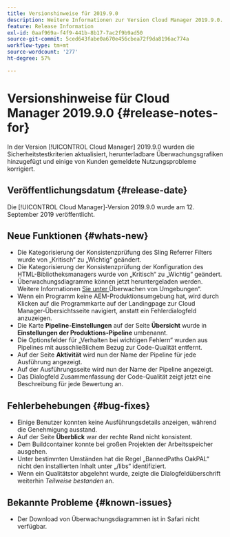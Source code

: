 ```yaml
---
title: Versionshinweise für 2019.9.0
description: Weitere Informationen zur Version Cloud Manager 2019.9.0.
feature: Release Information
exl-id: 0aaf969a-f4f9-441b-8b17-7ac2f9b9ad50
source-git-commit: 5ced643fabe0a670e456cbea72f9da8196ac774a
workflow-type: tm+mt
source-wordcount: '277'
ht-degree: 57%

---
```


# Versionshinweise für Cloud Manager 2019.9.0 {#release-notes-for}

In der Version [!UICONTROL Cloud Manager] 2019.9.0 wurden die Sicherheitstestkriterien aktualisiert, herunterladbare Überwachungsgrafiken hinzugefügt und einige von Kunden gemeldete Nutzungsprobleme korrigiert.

## Veröffentlichungsdatum {#release-date}

Die [!UICONTROL Cloud Manager]-Version 2019.9.0 wurde am 12. September 2019 veröffentlicht.

## Neue Funktionen {#whats-new}

* Die Kategorisierung der Konsistenzprüfung des Sling Referrer Filters wurde von „Kritisch“ zu „Wichtig“ geändert.
* Die Kategorisierung der Konsistenzprüfung der Konfiguration des HTML-Bibliotheksmanagers wurde von „Kritisch“ zu „Wichtig“ geändert.
* Überwachungsdiagramme können jetzt heruntergeladen werden. Weitere Informationen [ Sie unter ](/help/using/monitoring-environments.md)Überwachen von Umgebungen“.
* Wenn ein Programm keine AEM-Produktionsumgebung hat, wird durch Klicken auf die Programmkarte auf der Landingpage zur Cloud Manager-Übersichtsseite navigiert, anstatt ein Fehlerdialogfeld anzuzeigen.
* Die Karte **Pipeline-Einstellungen** auf der Seite **Übersicht** wurde in **Einstellungen der Produktions-Pipeline** umbenannt.
* Die Optionsfelder für „Verhalten bei wichtigen Fehlern“ wurden aus Pipelines mit ausschließlichem Bezug zur Code-Qualität entfernt.
* Auf der Seite **Aktivität** wird nun der Name der Pipeline für jede Ausführung angezeigt.
* Auf der Ausführungsseite wird nun der Name der Pipeline angezeigt.
* Das Dialogfeld Zusammenfassung der Code-Qualität zeigt jetzt eine Beschreibung für jede Bewertung an.

## Fehlerbehebungen {#bug-fixes}

* Einige Benutzer konnten keine Ausführungsdetails anzeigen, während die Genehmigung ausstand.
* Auf der Seite **Überblick** war der rechte Rand nicht konsistent.
* Dem Buildcontainer konnte bei großen Projekten der Arbeitsspeicher ausgehen.
* Unter bestimmten Umständen hat die Regel „BannedPaths OakPAL“ nicht den installierten Inhalt unter „/libs“ identifiziert.
* Wenn ein Qualitätstor abgelehnt wurde, zeigte die Dialogfeldüberschrift weiterhin *Teilweise bestanden* an.

## Bekannte Probleme {#known-issues}

* Der Download von Überwachungsdiagrammen ist in Safari nicht verfügbar.
